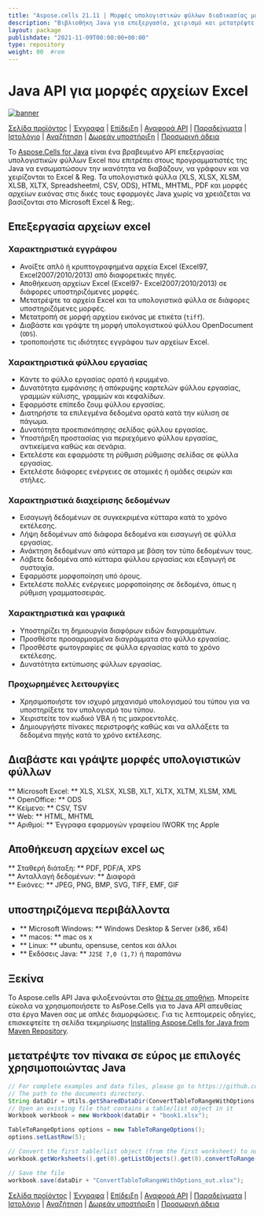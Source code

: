 ```yaml
---
title: "Aspose.cells 21.11 | Μορφές υπολογιστικών φύλλων διαδικασίας μέσω Java API" 
description: "Βιβλιοθήκη Java για επεξεργασία, χειρισμό και μετατρέψτε τα υπολογιστικά φύλλα Excel & OpenOffice. Υποστηρίζει τον τύπο (ε), τα διαγράμματα, τις επικυρώσεις, την απόδοση, την εκτύπωση και την κρυπτογράφηση." 
layout: package
publishdate: "2021-11-09T00:00:00+00:00"
type: repository
weight: 00	#rem
---
```


# Java API για μορφές αρχείων Excel
[![banner](/res_repo/img/compress/aspose_cells-for-java-banner.png)](./)

[Σελίδα προϊόντος](https://products.aspose.com/cells/java) | [Έγγραφα](https://docs.aspose.com/cells/java/) | [Επίδειξη](https://products.aspose.app/cells/family) | [Αναφορά API](https://apireference.aspose.com/cells/java) | [Παραδείγματα](https://github.com/aspose-cells/Aspose.Cells-for-Java) | [Ιστολόγιο](https://blog.aspose.com/category/cells/) | [Αναζήτηση](https://search.aspose.com/) | [Δωρεάν υποστήριξη](https://forum.aspose.com/c/cells) | [Προσωρινή άδεια](https://purchase.aspose.com/temporary-license)

Το [Aspose.Cells for Java](https://products.aspose.com/cells/java) είναι ένα βραβευμένο API επεξεργασίας υπολογιστικών φύλλων Excel που επιτρέπει στους προγραμματιστές της Java να ενσωματώσουν την ικανότητα να διαβάζουν, να γράφουν και να χειρίζονται το Excel & Reg. Τα υπολογιστικά φύλλα (XLS, XLSX, XLSM, XLSB, XLTX, Spreadsheetml, CSV, ODS), HTML, MHTML, PDF και μορφές αρχείων εικόνας στις δικές τους εφαρμογές Java χωρίς να χρειάζεται να βασίζονται στο Microsoft Excel & Reg;.

## Επεξεργασία αρχείων excel

### Χαρακτηριστικά εγγράφου
- Ανοίξτε απλό ή κρυπτογραφημένα αρχεία Excel (Excel97, Excel2007/2010/2013) από διαφορετικές πηγές.
- Αποθήκευση αρχείων Excel (Excel97- Excel2007/2010/2013) σε διάφορες υποστηριζόμενες μορφές.
- Μετατρέψτε τα αρχεία Excel και τα υπολογιστικά φύλλα σε διάφορες υποστηριζόμενες μορφές.
- Μετατροπή σε μορφή αρχείου εικόνας με ετικέτα (`tiff`).
- Διαβάστε και γράψτε τη μορφή υπολογιστικού φύλλου OpenDocument (`ODS`).
- τροποποιήστε τις ιδιότητες εγγράφου των αρχείων Excel.

### Χαρακτηριστικά φύλλου εργασίας
- Κάντε το φύλλο εργασίας ορατό ή κρυμμένο.
- Δυνατότητα εμφάνισης ή απόκρυψης καρτελών φύλλου εργασίας, γραμμών κύλισης, γραμμών και κεφαλίδων.
- Εφαρμόστε επίπεδο ζουμ φύλλου εργασίας.
- Διατηρήστε τα επιλεγμένα δεδομένα ορατά κατά την κύλιση σε πάγωμα.
- Δυνατότητα προεπισκόπησης σελίδας φύλλου εργασίας.
- Υποστήριξη προστασίας για περιεχόμενο φύλλου εργασίας, αντικείμενα καθώς και σενάρια.
- Εκτελέστε και εφαρμόστε τη ρύθμιση ρύθμισης σελίδας σε φύλλα εργασίας.
- Εκτελέστε διάφορες ενέργειες σε ατομικές ή ομάδες σειρών και στήλες.

### Χαρακτηριστικά διαχείρισης δεδομένων
- Εισαγωγή δεδομένων σε συγκεκριμένα κύτταρα κατά το χρόνο εκτέλεσης.
- Λήψη δεδομένων από διάφορα δεδομένα και εισαγωγή σε φύλλα εργασίας.
- Ανάκτηση δεδομένων από κύτταρα με βάση τον τύπο δεδομένων τους.
- Λάβετε δεδομένα από κύτταρα φύλλου εργασίας και εξαγωγή σε συστοιχία.
- Εφαρμόστε μορφοποίηση υπό όρους.
- Εκτελέστε πολλές ενέργειες μορφοποίησης σε δεδομένα, όπως η ρύθμιση γραμματοσειράς.

### Χαρακτηριστικά και γραφικά
- Υποστηρίζει τη δημιουργία διαφόρων ειδών διαγραμμάτων.
- Προσθέστε προσαρμοσμένα διαγράμματα στο φύλλο εργασίας.
- Προσθέστε φωτογραφίες σε φύλλα εργασίας κατά το χρόνο εκτέλεσης.
- Δυνατότητα εκτύπωσης φύλλων εργασίας.

### Προχωρημένες λειτουργίες
- Χρησιμοποιήστε τον ισχυρό μηχανισμό υπολογισμού του τύπου για να υποστηρίξετε τον υπολογισμό του τύπου.
- Χειριστείτε τον κωδικό VBA ή τις μακροεντολές.
- Δημιουργήστε πίνακες περιστροφής καθώς και να αλλάξετε τα δεδομένα πηγής κατά το χρόνο εκτέλεσης.

## Διαβάστε και γράψτε μορφές υπολογιστικών φύλλων
** Microsoft Excel: ** XLS, XLSX, XLSB, XLT, XLTX, XLTM, XLSM, XML \
** OpenOffice: ** ODS \
** Κείμενο: ** CSV, TSV \
** Web: ** HTML, MHTML \
** Αριθμοί: ** Έγγραφα εφαρμογών γραφείου IWORK της Apple

## Αποθήκευση αρχείων excel ως
** Σταθερή διάταξη: ** PDF, PDF/A, XPS \
** Ανταλλαγή δεδομένων: ** Διαφορά \
** Εικόνες: ** JPEG, PNG, BMP, SVG, TIFF, EMF, GIF

## υποστηριζόμενα περιβάλλοντα
- ** Microsoft Windows: ** Windows Desktop & Server (x86, x64)
- ** macos: ** mac os x
- ** Linux: ** ubuntu, opensuse, centos και άλλοι
- ** Εκδόσεις Java: ** `J2SE 7,0 (1,7)` ή παραπάνω

## Ξεκίνα

Το Aspose.cells API Java φιλοξενούνται στο [Θέτω σε αποθήκη](https://releases.aspose.com/cells/java/). Μπορείτε εύκολα να χρησιμοποιήσετε το AsPose.Cells για το Java API απευθείας στα έργα Maven σας με απλές διαμορφώσεις. Για τις λεπτομερείς οδηγίες, επισκεφτείτε τη σελίδα τεκμηρίωσης [Installing Aspose.Cells for Java from Maven Repository](https://docs.aspose.com/cells/java/installation/).

## μετατρέψτε τον πίνακα σε εύρος με επιλογές χρησιμοποιώντας Java

```java
// For complete examples and data files, please go to https://github.com/aspose-cells/Aspose.Cells-for-Java
// The path to the documents directory.
String dataDir = Utils.getSharedDataDir(ConvertTableToRangeWithOptions.class) + "Tables/";
// Open an existing file that contains a table/list object in it
Workbook workbook = new Workbook(dataDir + "book1.xlsx");

TableToRangeOptions options = new TableToRangeOptions();
options.setLastRow(5);

// Convert the first table/list object (from the first worksheet) to normal range
workbook.getWorksheets().get(0).getListObjects().get(0).convertToRange(options);

// Save the file
workbook.save(dataDir + "ConvertTableToRangeWithOptions_out.xlsx");
```

[Σελίδα προϊόντος](https://products.aspose.com/cells/java) | [Έγγραφα](https://docs.aspose.com/cells/java/) | [Επίδειξη](https://products.aspose.app/cells/family) | [Αναφορά API](https://apireference.aspose.com/cells/java) | [Παραδείγματα](https://github.com/aspose-cells/Aspose.Cells-for-Java) | [Ιστολόγιο](https://blog.aspose.com/category/cells/) | [Αναζήτηση](https://search.aspose.com/) | [Δωρεάν υποστήριξη](https://forum.aspose.com/c/cells) | [Προσωρινή άδεια](https://purchase.aspose.com/temporary-license)
